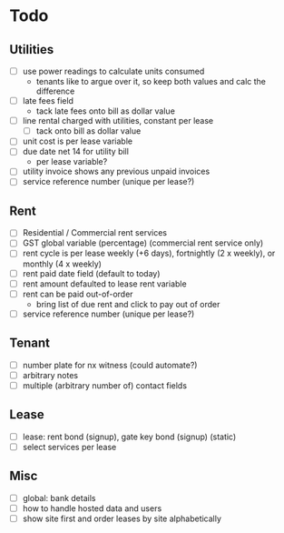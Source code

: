 # Todo

## Utilities

- [ ] use power readings to calculate units consumed
  - tenants like to argue over it, so keep both values and calc the difference
- [ ] late fees field
  - tack late fees onto bill as dollar value
- [ ] line rental charged with utilities, constant per lease
  - [ ] tack onto bill as dollar value
- [ ] unit cost is per lease variable
- [ ] due date net 14 for utility bill
  - per lease variable?
- [ ] utility invoice shows any previous unpaid invoices
- [ ] service reference number (unique per lease?)

## Rent

- [ ] Residential / Commercial rent services
- [ ] GST global variable (percentage) (commercial rent service only)
- [ ] rent cycle is per lease weekly (+6 days), fortnightly (2 x weekly), or monthly (4 x weekly)
- [ ] rent paid date field (default to today)
- [ ] rent amount defaulted to lease rent variable
- [ ] rent can be paid out-of-order
  - bring list of due rent and click to pay out of order
- [ ] service reference number (unique per lease?)

## Tenant

- [ ] number plate for nx witness (could automate?)
- [ ] arbitrary notes
- [ ] multiple (arbitrary number of) contact fields

## Lease

- [ ] lease: rent bond (signup), gate key bond (signup) (static)
- [ ] select services per lease

## Misc

- [ ] global: bank details
- [ ] how to handle hosted data and users
- [ ] show site first and order leases by site alphabetically
